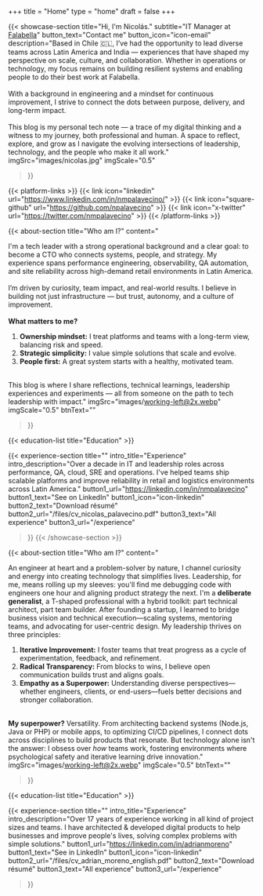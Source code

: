 +++
title =  "Home"
type = "home"
draft = false
+++

{{< showcase-section
    title="Hi, I'm Nicolás."
    subtitle="IT Manager at <a target='_blank' href='https://www.linkedin.com/company/falabella/'>Falabella</a>"
    button_text="Contact me"
    button_icon="icon-email"
    description="Based in Chile 🇨🇱, I’ve had the opportunity to lead diverse teams across Latin America and India — experiences that have shaped my perspective on scale, culture, and collaboration. Whether in operations or technology, my focus remains on building resilient systems and enabling people to do their best work at <a>Falabella</a>.<br/><br/>With a background in engineering and a mindset for continuous improvement, I strive to connect the dots between purpose, delivery, and long-term impact.<br/><br/>This blog is my personal tech note — a trace of my digital thinking and a witness to my journey, both professional and human. A space to reflect, explore, and grow as I navigate the evolving intersections of leadership, technology, and the people who make it all work."
    imgSrc="images/nicolas.jpg"
    imgScale="0.5"
 >}} 

{{< platform-links >}}
    {{< link icon="linkedin" url="https://www.linkedin.com/in/nmpalavecino/" >}}
    {{< link icon="square-github" url="https://github.com/npalavecino" >}}
    {{< link icon="x-twitter" url="https://twitter.com/nmpalavecino" >}}
{{< /platform-links >}}

{{< about-section
    title="Who am I?"
    content="<p class='lead'>I'm a tech leader with a strong operational background and a clear goal: to become a CTO who connects systems, people, and strategy. My experience spans performance engineering, observability, QA automation, and site reliability across high-demand retail environments in Latin America.<br/><br/>I’m driven by curiosity, team impact, and real-world results. I believe in building not just infrastructure — but trust, autonomy, and a culture of improvement.<br/><br/><strong>What matters to me?</strong><ol><li><strong>Ownership mindset:</strong> I treat platforms and teams with a long-term view, balancing risk and speed.</li><li><strong>Strategic simplicity:</strong> I value simple solutions that scale and evolve.</li><li><strong>People first:</strong> A great system starts with a healthy, motivated team.</li></ol><br/>This blog is where I share reflections, technical learnings, leadership experiences and experiments — all from someone on the path to tech leadership with impact."
    imgSrc="images/working-left@2x.webp"
    imgScale="0.5"
    btnText=""
 >}}

{{< education-list
    title="Education" >}}

{{< experience-section
    title=""
    intro_title="Experience"
    intro_description="Over a decade in IT and leadership roles across performance, QA, cloud, SRE and operations. I've helped teams ship scalable platforms and improve reliability in retail and logistics environments across Latin America."
    button1_url="https://linkedin.com/in/nmpalavecino"
    button1_text="See on LinkedIn"
    button1_icon="icon-linkedin"
    button2_text="Download résumé"
    button2_url="/files/cv_nicolas_palavecino.pdf"
    button3_text="All experience"
    button3_url="/experience"
>}}
{{< /showcase-section >}}


{{< about-section
    title="Who am I?"
    content="<p class='lead'>An engineer at heart and a problem-solver by nature, I channel curiosity and energy into creating technology that simplifies lives. Leadership, for me, means rolling up my sleeves: you'll find me debugging code with engineers one hour and aligning product strategy the next. I'm a <strong>deliberate generalist</strong>, a T-shaped professional with a hybrid toolkit: part technical architect, part team builder. After founding a startup, I learned to bridge business vision and technical execution—scaling systems, mentoring teams, and advocating for user-centric design. My leadership thrives on three principles: <ol><li><strong>Iterative Improvement:</strong> I foster teams that treat progress as a cycle of experimentation, feedback, and refinement.</li><li><strong>Radical Transparency:</strong> From blocks to wins, I believe open communication builds trust and aligns goals.</li><li><strong>Empathy as a Superpower:</strong> Understanding diverse perspectives—whether engineers, clients, or end-users—fuels better decisions and stronger collaboration.</li></ol><br/><strong>My superpower?</strong> Versatility. From architecting backend systems (Node.js, Java or PHP) or mobile apps, to optimizing CI/CD pipelines, I connect dots across disciplines to build products that resonate. But technology alone isn't the answer: I obsess over <em>how</em> teams work, fostering environments where psychological safety and iterative learning drive innovation."
    imgSrc="images/working-left@2x.webp"
    imgScale="0.5"
    btnText=""

 >}}

{{< education-list
    title="Education" >}}

{{< experience-section
    title=""
    intro_title="Experience"
    intro_description="Over 17 years of experience working in all kind of project sizes and teams. I have architected & developed digital products to help businesses and improve people's lives, solving complex problems with simple solutions." 
    button1_url="https://linkedin.com/in/adrianmoreno"
    button1_text="See in LinkedIn"
    button1_icon="icon-linkedin"
    button2_url="/files/cv_adrian_moreno_english.pdf"
    button2_text="Download résumé"
    button3_text="All experience"
    button3_url="/experience"
>}}